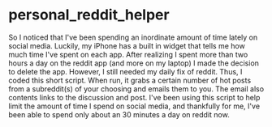 # personal_reddit_helper

So I noticed that I've been spending an inordinate amount of time lately on social media. Luckily, my iPhone has a built in widget that tells me how much time I've spent on each app. After realizing I spent more than two hours a day on the reddit app (and more on my laptop) I made the decision to delete the app. However, I still needed my daily fix of reddit. Thus, I coded this short script. When run, it grabs a certain number of hot posts from a subreddit(s) of your choosing and emails them to you. The email also contents links to the discussion and post. I've been using this script to help limit the amount of time I spend on social media, and thankfully for me, I've been able to spend only about an 30 minutes a day on reddit now. 
